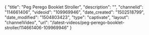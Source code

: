 {
    "title": "Peg Perego Booklet Stroller",
    "description": "",
    "channelid": "114661406",
    "videoid": "109969946",
    "date_created": "1502518799",
    "date_modified": "1504803423",
    "type": "captivate",
    "layout": "channelVideo",
    "url": "\/latest-videos\/peg-perego-booklet-stroller\/114661406-109969946"
}